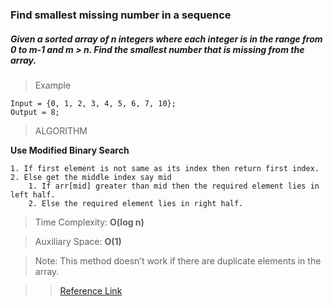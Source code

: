 ### Find smallest missing number in a sequence

##### Given a sorted array of n integers where each integer is in the range from 0 to m-1 and m > n. Find the smallest number that is missing from the array.

> Example

```
Input = {0, 1, 2, 3, 4, 5, 6, 7, 10};
Output = 8;
```
> ALGORITHM

**Use Modified Binary Search**
```
1. If first element is not same as its index then return first index.
2. Else get the middle index say mid
    1. If arr[mid] greater than mid then the required element lies in left half.
    2. Else the required element lies in right half.
```

> Time Complexity: **O(log n)**

> Auxiliary Space: **O(1)**

> Note: This method doesn’t work if there are duplicate elements in the array.

>> [Reference Link](http://www.geeksforgeeks.org/find-the-first-missing-number/) 

